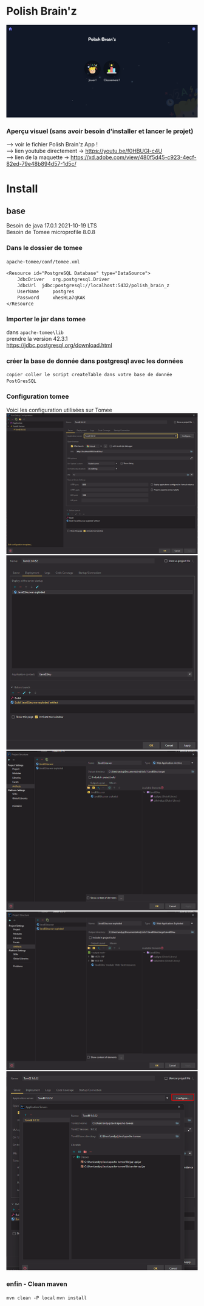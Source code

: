 # Polish Brain'z
![img_5.png](img_5.png)
### Aperçu visuel (sans avoir besoin d'installer et lancer le projet)
--> voir le fichier Polish Brain'z App !  
--> lien youtube directement -> https://youtu.be/f0HBUGI-c4U  
--> lien de la maquette -> https://xd.adobe.com/view/480f5d45-c923-4ecf-82ed-79e48b894d57-1d5c/

# Install
## base  
Besoin de java 17.0.1 2021-10-19 LTS  
Besoin de Tomee microprofile 8.0.8  

### Dans le dossier de tomee  
`apache-tomee/conf/tomee.xml`
````
<Resource id="PostgreSQL Database" type="DataSource">
    JdbcDriver   org.postgresql.Driver
    JdbcUrl  jdbc:postgresql://localhost:5432/polish_brain_z
    UserName     postgres
    Password     xhesHLa7qKAK
</Resource
````
### Importer le jar dans tomee
dans ``apache-tomee\lib``  
prendre la version 42.3.1  
https://jdbc.postgresql.org/download.html  

### créer la base de donnée dans postgresql avec les données
``copier coller le script createTable dans votre base de donnée PostGresSQL``

### Configuration tomee
Voici les configuration utilisées sur Tomee
![img.png](img.png)
![img_1.png](img_1.png)
![img_2.png](img_2.png)
![img_3.png](img_3.png)
![img_4.png](img_4.png)

### enfin - Clean maven
``mvn clean -P local``
``mvn install``

